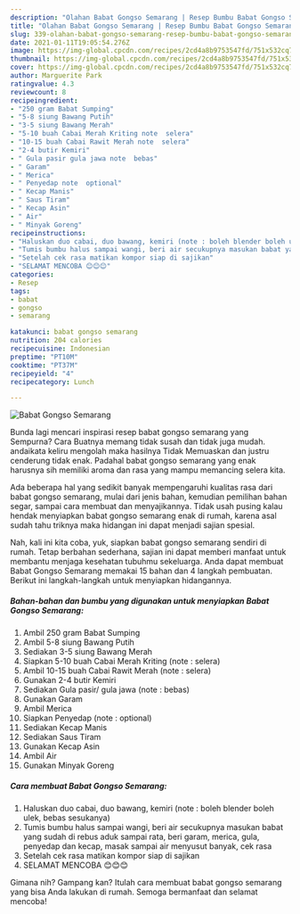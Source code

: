 ```yaml
---
description: "Olahan Babat Gongso Semarang | Resep Bumbu Babat Gongso Semarang Yang Sempurna"
title: "Olahan Babat Gongso Semarang | Resep Bumbu Babat Gongso Semarang Yang Sempurna"
slug: 339-olahan-babat-gongso-semarang-resep-bumbu-babat-gongso-semarang-yang-sempurna
date: 2021-01-11T19:05:54.276Z
image: https://img-global.cpcdn.com/recipes/2cd4a8b9753547fd/751x532cq70/babat-gongso-semarang-foto-resep-utama.jpg
thumbnail: https://img-global.cpcdn.com/recipes/2cd4a8b9753547fd/751x532cq70/babat-gongso-semarang-foto-resep-utama.jpg
cover: https://img-global.cpcdn.com/recipes/2cd4a8b9753547fd/751x532cq70/babat-gongso-semarang-foto-resep-utama.jpg
author: Marguerite Park
ratingvalue: 4.3
reviewcount: 8
recipeingredient:
- "250 gram Babat Sumping"
- "5-8 siung Bawang Putih"
- "3-5 siung Bawang Merah"
- "5-10 buah Cabai Merah Kriting note  selera"
- "10-15 buah Cabai Rawit Merah note  selera"
- "2-4 butir Kemiri"
- " Gula pasir gula jawa note  bebas"
- " Garam"
- " Merica"
- " Penyedap note  optional"
- " Kecap Manis"
- " Saus Tiram"
- " Kecap Asin"
- " Air"
- " Minyak Goreng"
recipeinstructions:
- "Haluskan duo cabai, duo bawang, kemiri (note : boleh blender boleh ulek, bebas sesukanya)"
- "Tumis bumbu halus sampai wangi, beri air secukupnya masukan babat yang sudah di rebus aduk sampai rata, beri garam, merica, gula, penyedap dan kecap, masak sampai air menyusut banyak, cek rasa"
- "Setelah cek rasa matikan kompor siap di sajikan"
- "SELAMAT MENCOBA 😊😊😊"
categories:
- Resep
tags:
- babat
- gongso
- semarang

katakunci: babat gongso semarang 
nutrition: 204 calories
recipecuisine: Indonesian
preptime: "PT10M"
cooktime: "PT37M"
recipeyield: "4"
recipecategory: Lunch

---
```



![Babat Gongso Semarang](https://img-global.cpcdn.com/recipes/2cd4a8b9753547fd/751x532cq70/babat-gongso-semarang-foto-resep-utama.jpg)

Bunda lagi mencari inspirasi resep babat gongso semarang yang Sempurna? Cara Buatnya memang tidak susah dan tidak juga mudah. andaikata keliru mengolah maka hasilnya Tidak Memuaskan dan justru cenderung tidak enak. Padahal babat gongso semarang yang enak harusnya sih memiliki aroma dan rasa yang mampu memancing selera kita.

Ada beberapa hal yang sedikit banyak mempengaruhi kualitas rasa dari babat gongso semarang, mulai dari jenis bahan, kemudian pemilihan bahan segar, sampai cara membuat dan menyajikannya. Tidak usah pusing kalau hendak menyiapkan babat gongso semarang enak di rumah, karena asal sudah tahu triknya maka hidangan ini dapat menjadi sajian spesial.




Nah, kali ini kita coba, yuk, siapkan babat gongso semarang sendiri di rumah. Tetap berbahan sederhana, sajian ini dapat memberi manfaat untuk membantu menjaga kesehatan tubuhmu sekeluarga. Anda dapat membuat Babat Gongso Semarang memakai 15 bahan dan 4 langkah pembuatan. Berikut ini langkah-langkah untuk menyiapkan hidangannya.

<!--inarticleads1-->

##### Bahan-bahan dan bumbu yang digunakan untuk menyiapkan Babat Gongso Semarang:

1. Ambil 250 gram Babat Sumping
1. Ambil 5-8 siung Bawang Putih
1. Sediakan 3-5 siung Bawang Merah
1. Siapkan 5-10 buah Cabai Merah Kriting (note : selera)
1. Ambil 10-15 buah Cabai Rawit Merah (note : selera)
1. Gunakan 2-4 butir Kemiri
1. Sediakan  Gula pasir/ gula jawa (note : bebas)
1. Gunakan  Garam
1. Ambil  Merica
1. Siapkan  Penyedap (note : optional)
1. Sediakan  Kecap Manis
1. Sediakan  Saus Tiram
1. Gunakan  Kecap Asin
1. Ambil  Air
1. Gunakan  Minyak Goreng




<!--inarticleads2-->

##### Cara membuat Babat Gongso Semarang:

1. Haluskan duo cabai, duo bawang, kemiri (note : boleh blender boleh ulek, bebas sesukanya)
1. Tumis bumbu halus sampai wangi, beri air secukupnya masukan babat yang sudah di rebus aduk sampai rata, beri garam, merica, gula, penyedap dan kecap, masak sampai air menyusut banyak, cek rasa
1. Setelah cek rasa matikan kompor siap di sajikan
1. SELAMAT MENCOBA 😊😊😊




Gimana nih? Gampang kan? Itulah cara membuat babat gongso semarang yang bisa Anda lakukan di rumah. Semoga bermanfaat dan selamat mencoba!

